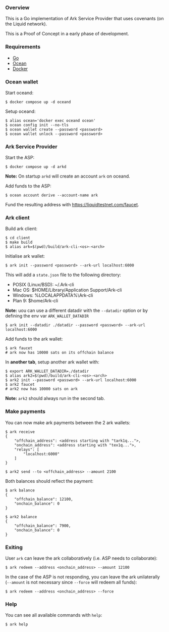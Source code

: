 ### Overview

This is a Go implementation of Ark Service Provider that uses covenants (on the Liquid network).

This is a Proof of Concept in a early phase of development.

### Requirements

- [Go](https://go.dev/doc/install)
- [Ocean](https://github.com/vulpemventures/ocean)
- [Docker](https://docs.docker.com/engine/install/)

### Ocean wallet

Start oceand:

```
$ docker compose up -d oceand
```

Setup oceand:

```
$ alias ocean='docker exec oceand ocean'
$ ocean config init --no-tls
$ ocean wallet create --password <password>
$ ocean wallet unlock --password <password>
```

### Ark Service Provider

Start the ASP:

```
$ docker compose up -d arkd
```

**Note:** On startup `arkd` will create an account `ark` on oceand.

Add funds to the ASP:

```
$ ocean account derive --account-name ark
```

Fund the resulting address with https://liquidtestnet.com/faucet.

### Ark client

Build ark client:

```
$ cd client
$ make build
$ alias ark=$(pwd)/build/ark-cli-<os>-<arch>
```

Initialise ark wallet:

```
$ ark init --password <password> --ark-url localhost:6000
```

This will add a `state.json` file to the following directory:

- POSIX (Linux/BSD): ~/.Ark-cli
- Mac OS: $HOME/Library/Application Support/Ark-cli
- Windows: %LOCALAPPDATA%\Ark-cli
- Plan 9: $home/Ark-cli

**Note:** uou can use a different datadir with the `--datadir` option or by defining the env var `ARK_WALLET_DATADIR`

```
$ ark init --datadir ./datadir --password <password> --ark-url localhost:6000
```

Add funds to the ark wallet:

```
$ ark faucet
# ark now has 10000 sats on its offchain balance
```

In **another tab**, setup another ark wallet with:

```
$ export ARK_WALLET_DATADIR=./datadir
$ alias ark2=$(pwd)/build/ark-cli-<os>-<arch>
$ ark2 init --password <password> --ark-url localhost:6000
$ ark2 faucet
# ark2 now has 10000 sats on ark
```

**Note:** `ark2` should always run in the second tab.

### Make payments

You can now make ark payments between the 2 ark wallets:

```
$ ark receive
{
	"offchain_address": <address starting with "tark1q...">,
	"onchain_address": <address starting with "tex1q...">,
	"relays": [
		"localhost:6000"
	]
}
```

```
$ ark2 send --to <offchain_address> --amount 2100
```

Both balances should reflect the payment:

```
$ ark balance
{
	"offchain_balance": 12100,
	"onchain_balance": 0
}
```

```
$ ark2 balance
{
	"offchain_balance": 7900,
	"onchain_balance": 0
}
```

### Exiting

User `ark` can leave the ark collaboratively (i.e. ASP needs to collaborate):

```
$ ark redeem --address <onchain_address> --amount 12100
```

In the case of the ASP is not responding, you can leave the ark unilaterally (`--amount` is not necessary since `--force` will redeem all funds):

```
$ ark redeem --address <onchain_address> --force
```

### Help

You can see all available commands with `help`:

```
$ ark help
```
